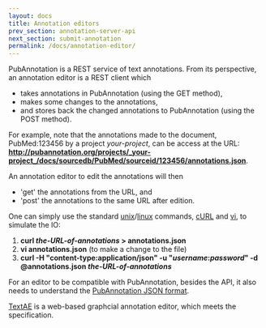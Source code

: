 ```yaml
---
layout: docs
title: Annotation editors
prev_section: annotation-server-api
next_section: submit-annotation
permalink: /docs/annotation-editor/
---
```


PubAnnotation is a REST service of text annotations.
From its perspective, an annotation editor is a REST client which

* takes annotations in PubAnnotation (using the GET method),
* makes some changes to the annotations,
* and stores back the changed annotations to PubAnnotation (using the POST method).

For example, note that the annotations made to the document, PubMed:123456 by a project _your-project_,
can be access at the URL:
__http://pubannotation.org/projects/_your-project_/docs/sourcedb/PubMed/sourceid/123456/annotations.json__.

An annotation editor to edit the annotations will then

* 'get' the annotations from the URL, and
* 'post' the annotations to the same URL after edition.

One can simply use
the standard [unix](http://www.unix.org/)/[linux](https://en.wikipedia.org/wiki/Linux) commands,
[cURL](http://curl.haxx.se/) and [vi](https://en.wikipedia.org/wiki/Vi), to simulate the IO:

1. __curl _the-URL-of-annotations_ > annotations.json__
2. __vi annotations.json__ (to make a change to the file)
3. __curl -H "content-type:application/json" -u "_username_:_password_" -d @annotations.json _the-URL-of-annotations___

For an editor to be compatible with PubAnnotation, besides the API,
it also needs to understand the [PubAnnotation JSON format]({{site.baseurl}}/docs/format/).

[TextAE](http://textae.pubannotation.org) is a web-based graphcial annotation editor,
which meets the specification.
